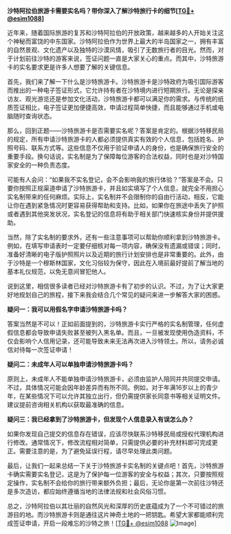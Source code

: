 **沙特阿拉伯旅游卡需要实名吗？带你深入了解沙特旅行卡的细节[[TG💪+ @esim1088](https://t.me/s/esim1088)]**

近年来，随着国际旅游的复苏和沙特阿拉伯的开放政策，越来越多的人开始关注这个神秘而富饶的中东国家。沙特阿拉伯作为世界上最大的半岛国家之一，拥有丰富的自然景观、文化遗产以及独特的沙漠风情，吸引了无数旅行者的目光。然而，对于计划前往沙特的游客来说，签证问题一直是大家关心的重点。而其中，沙特旅游卡的实名要求更是许多人想要了解的关键信息。

首先，我们来了解一下什么是沙特旅游卡。沙特旅游卡是沙特政府为吸引国际游客而推出的一种电子签证形式，它允许持有者在沙特境内进行短期旅行。无论是探亲访友、观光游览还是参加文化活动，沙特旅游卡都可以满足你的需求。与传统的纸质签证相比，电子签证更加便捷高效，申请过程简单快捷，而且能够通过手机或电脑随时查询状态。

那么，回到正题——沙特旅游卡是否需要实名呢？答案是肯定的。根据沙特移民局的规定，所有申请沙特旅游卡的人都必须提供真实有效的个人信息，包括姓名、护照号码、联系方式等。这些信息不仅用于验证申请人的身份，也是确保旅行安全的重要手段。换句话说，实名制是为了保障每位游客的合法权益，同时也是对沙特国家安全的一种负责态度。

可能有人会问：“如果我不实名登记，会不会影响我的旅行体验？”答案是不会。只要你按照正规渠道申请了沙特旅游卡，并且如实填写了个人信息，就完全不用担心实名制带来的任何麻烦。实际上，实名制并不会限制你的自由行活动，相反，它能让你在遇到紧急情况时更容易获得帮助和支持。比如，如果你在旅途中丢失了护照或者遇到其他突发状况，实名登记的信息将有助于相关部门快速核实身份并提供援助。

当然，除了实名制的要求外，还有一些注意事项可以帮助你顺利拿到沙特旅游卡。例如，在填写申请表时一定要仔细核对每一项内容，确保没有遗漏或错误；同时，准备好清晰的电子版护照照片以及近期的旅行计划安排也是非常重要的。此外，由于沙特是一个穆斯林国家，文化习俗较为保守，因此在入境前最好提前了解当地的基本礼仪规范，以免无意间冒犯他人。

说到这里，相信很多读者已经对沙特旅游卡有了初步的认识。不过，为了让大家更好地规划自己的旅程，接下来我会结合几个常见的疑问来进一步解答大家的困惑。

**疑问一：我可以用假名字申请沙特旅游卡吗？**

答案当然是不可以！正如前面提到的，沙特旅游卡实行严格的实名制管理，任何虚假信息都会导致申请失败甚至被列入黑名单。而且，一旦被发现使用伪造资料，不仅会影响个人信用记录，还可能导致未来无法再次进入沙特领土。所以，请务必诚信对待每一次签证申请！

**疑问二：未成年人可以单独申请沙特旅游卡吗？**

原则上，未成年人不能单独申请沙特旅游卡，必须由监护人陪同并共同提交申请。不过，具体情况可能会因年龄差异而有所不同。例如，对于年满16岁以上的青少年，在某些情况下可以允许其独立出行，但仍需提供家长同意书等相关证明文件。建议提前咨询相关机构以获取最准确的信息。

**疑问三：我已经拿到了沙特旅游卡，但发现个人信息录入有误怎么办？**

如果你发现自己提交的信息存在错误，应该尽快联系沙特移民局或授权代理机构进行修改。通常情况下，修改流程相对简单，只需提供必要的补充材料即可完成更正。需要注意的是，为了避免延误行程，请尽早处理此类问题。

最后，让我们一起来总结一下关于沙特旅游卡实名制的关键点吧！首先，沙特旅游卡确实需要实名登记，这是为了保护每一位游客的安全与权益；其次，只要按照规定操作，实名制不会给你的旅行带来额外负担；最后，无论你是第一次前往沙特还是多次造访，都应始终遵循当地的法律法规和社会风俗习惯。

总之，沙特阿拉伯以其壮丽的自然风光和深厚的历史底蕴成为了一个不可错过的旅游目的地。而沙特旅游卡则是通往这片神奇土地的一把钥匙。希望大家都能顺利完成签证申请，开启一段难忘的沙特之旅！[[TG💪+ @esim1088](https://t.me/s/esim1088) ![Image](https://i.postimg.cc/4NQfJmqS/Snipaste-2025-05-13-00-14-12.png)]